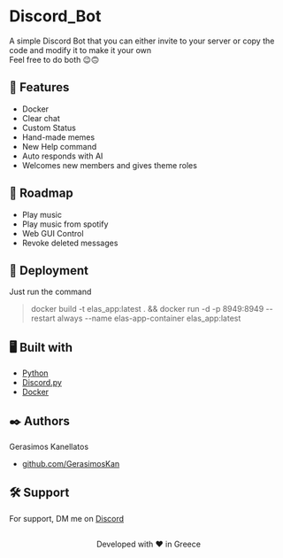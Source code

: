# Discord_Bot

A simple Discord Bot that you can either invite to your server or copy the code and modify it to make it your own \
Feel free to do both  :wink::upside_down_face:
## :monocle_face: Features 

- Docker
- Clear chat
- Custom Status
- Hand-made memes
- New Help command
- Auto responds with AI
- Welcomes new members and gives theme roles

## :bookmark_tabs: Roadmap
- Play music
- Play music from spotify
- Web GUI Control
- Revoke deleted messages


## :rocket: Deployment

Just run the command 
> docker build -t elas_app:latest . && docker run -d -p 8949:8949 --restart always --name elas-app-container elas_app:latest


## :desktop_computer: Built with

- [Python](https://www.python.org/)
- [Discord.py](https://discordpy.readthedocs.io/)
- [Docker](https://www.docker.com/)


## :black_nib: Authors

Gerasimos Kanellatos
- [github.com/GerasimosKan](https://github.com/GerasimosKan)
## :hammer_and_wrench: Support

For support, DM me on [Discord](https://discord.com/channels/@me/917786010161655818)


## 
<p align="center">
  Developed with ❤️ in Greece
</p>
